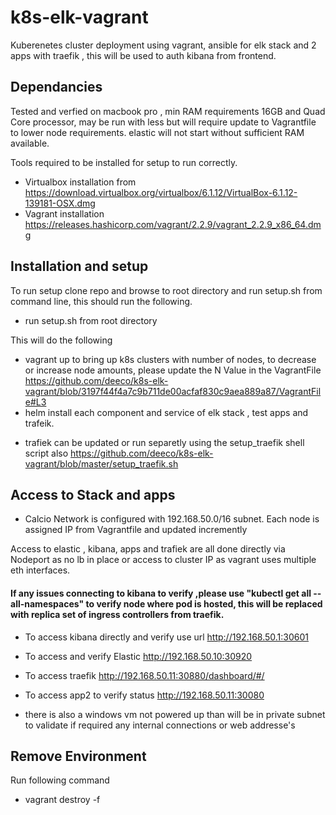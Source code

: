 # k8s-elk-vagrant
Kuberenetes cluster deployment using vagrant, ansible for elk stack and 2 apps with traefik , this will be used to auth kibana from frontend.

## Dependancies
Tested and verfied on macbook pro , min RAM requirements 16GB and Quad Core processor, may be run with less but will require update to Vagrantfile to lower node requirements. elastic will not start without sufficient RAM available.

Tools required to be installed for setup to run correctly.

- Virtualbox installation from https://download.virtualbox.org/virtualbox/6.1.12/VirtualBox-6.1.12-139181-OSX.dmg
- Vagrant installation https://releases.hashicorp.com/vagrant/2.2.9/vagrant_2.2.9_x86_64.dmg

## Installation and setup

To run setup clone repo and browse to root directory and run setup.sh from command line, this should run the following.
- run setup.sh from root directory

This will do the following

- vagrant up to bring up k8s clusters with number of nodes, to decrease or increase node amounts, please update the N Value in the VagrantFile https://github.com/deeco/k8s-elk-vagrant/blob/3197f44f4a7c9b711de00acfaf830c9aea889a87/VagrantFile#L3
- helm install each component and service of elk stack , test apps and trafeik. 
* trafiek can be updated or run separetly using the setup_traefik shell script also https://github.com/deeco/k8s-elk-vagrant/blob/master/setup_traefik.sh

## Access to Stack and apps

- Calcio Network is configured with 192.168.50.0/16 subnet.
  Each node is assigned IP from Vagrantfile and updated incremently 

Access to elastic , kibana, apps and trafiek are all done directly via Nodeport as no lb in place or access to cluster IP as vagrant uses multiple eth interfaces.

#### If any issues connecting to kibana to verify ,please use "kubectl get all --all-namespaces" to verify node where pod is hosted, this will be replaced with replica set of ingress controllers from traefik.

* To access kibana directly and verify use url http://192.168.50.1:30601
* To access and verify Elastic http://192.168.50.10:30920
* To access traefik http://192.168.50.11:30880/dashboard/#/

* To access app2 to verify status http://192.168.50.11:30080

- there is also a windows vm not powered up than will be in private subnet to validate if required any internal connections or web addresse's

## Remove Environment

Run following command 
* vagrant destroy -f
